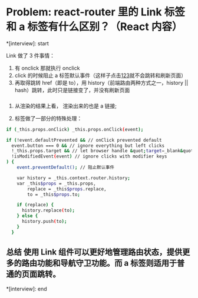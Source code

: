 # Problem: react-router 里的 Link 标签和 a 标签有什么区别？（React 内容）

\*[interview]: start

Link 做了 3 件事情：

1. 有 onclick 那就执行 onclick
2. click 的时候阻止 a 标签默认事件（这样子点击<a href="/abc">123</a>就不会跳转和刷新页面）
3. 再取得跳转 href（即是 to），用 history（前端路由两种方式之一，history || hash）跳转，此时只是链接变了，并没有刷新页面

###

1. 从渲染的结果上看，<link> 渲染出来的也是 a 链接;

2. <link> 标签做了一部分的特殊处理：

```bash
if (_this.props.onClick) _this.props.onClick(event);

if (!event.defaultPrevented && // onClick prevented default
  event.button === 0 && // ignore everything but left clicks
  !_this.props.target && // let browser handle &quot;target=_blank&quot; etc.
  !isModifiedEvent(event) // ignore clicks with modifier keys
) {
    event.preventDefault(); // 阻止默认事件

    var history = _this.context.router.history;
    var _this$props = _this.props,
        replace = _this$props.replace,
        to = _this$props.to;

    if (replace) {
      history.replace(to);
    } else {
      history.push(to);
    }
  }
```

## 总结 使用 Link 组件可以更好地管理路由状态，提供更多的路由功能和导航守卫功能。而 a 标签则适用于普通的页面跳转。

\*[interview]: end
